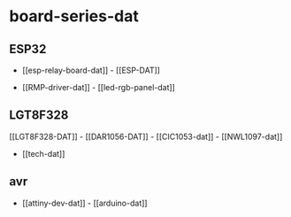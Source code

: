 
# board-series-dat 



## ESP32  

- [[esp-relay-board-dat]] - [[ESP-DAT]]

- [[RMP-driver-dat]] - [[led-rgb-panel-dat]]


## LGT8F328

[[LGT8F328-DAT]] - [[DAR1056-DAT]] - [[CIC1053-dat]] - [[NWL1097-dat]]


- [[tech-dat]]


## avr

- [[attiny-dev-dat]] - [[arduino-dat]]
